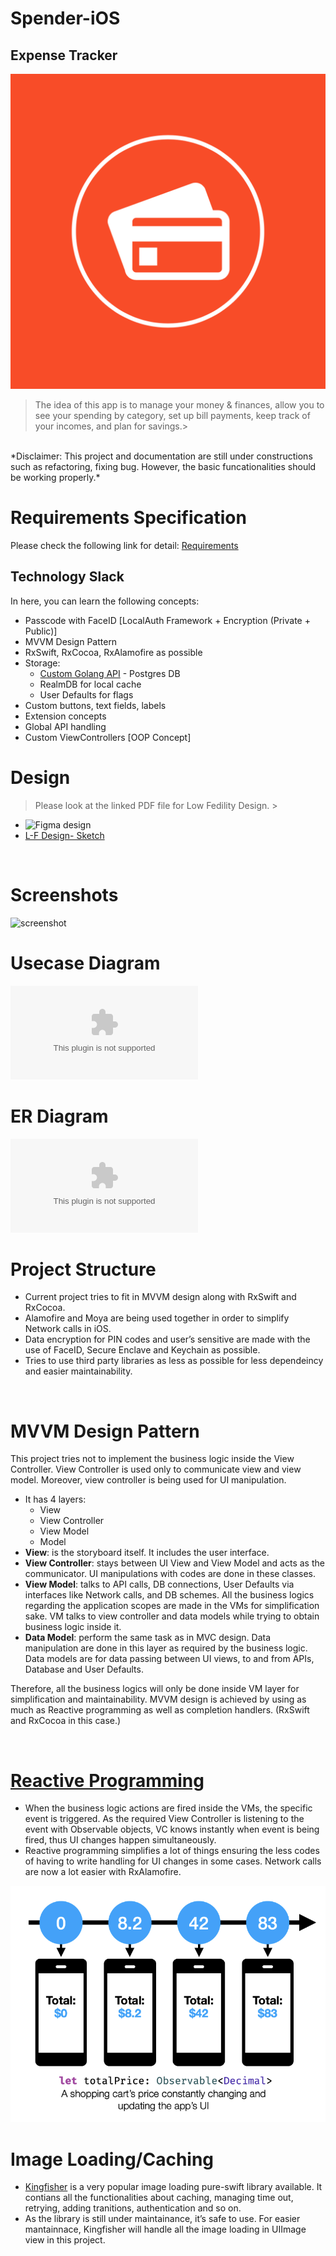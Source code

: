 # Spender-iOS

## Expense Tracker

![spender-logo](https://github.com/hanlinag/spender-ios/blob/485923ae362372c2c312620bab32b846d241fd33/files/logo.png)

> The idea of this app is to manage your money & finances, allow you to see your spending by category, set up bill payments, keep track of your incomes, and plan for savings.>

</br>
*Disclaimer: This project and documentation are still under constructions such as refactoring, fixing bug. However, the basic funcationalities should be working properly.*

 </br>

# Requirements Specification

Please check the following link for detail: [Requirements](https://github.com/hanlinag/spender-ios/blob/develop/Requirements.md)

## Technology Slack

In here, you can learn the following concepts: </br>

- Passcode with FaceID [LocalAuth Framework + Encryption (Private + Public)]
- MVVM Design Pattern
- RxSwift, RxCocoa, RxAlamofire as possible
- Storage:
  - [Custom Golang API](https://github.com/hanlinag/go-spender-api) - Postgres DB
  - RealmDB for local cache
  - User Defaults for flags
- Custom buttons, text fields, labels
- Extension concepts
- Global API handling
- Custom ViewControllers [OOP Concept]

# Design

> Please look at the linked PDF file for Low Fedility Design. >

- ![Figma design](https://dribbble.com/shots/19347750-Spender-Expense-Tracker)
- [L-F Design- Sketch](https://github.com/hanlinag/spender-ios/blob/develop/files/Spender-L-F-Mockup.pdf)

</br>

# Screenshots

![screenshot](https://www.saihanlinaung.dev/assets/img/projects/spender.portfolio.png)

# Usecase Diagram

![usecase](www.google.com)

# ER Diagram

![er](www.google.com)

# Project Structure

- Current project tries to fit in MVVM design along with RxSwift and RxCocoa.
- Alamofire and Moya are being used together in order to simplify Network calls in iOS.
- Data encryption for PIN codes and user’s sensitive are made with the use of FaceID, Secure Enclave and Keychain as possible.
- Tries to use third party libraries as less as possible for less dependeincy and easier maintainability.

</br>

# MVVM Design Pattern

This project tries not to implement the business logic inside the View Controller. View Controller is used only to communicate view and view model. Moreover, view controller is being used for UI manipulation.

- It has 4 layers:
  - View
  - View Controller
  - View Model
  - Model
- **View**: is the storyboard itself. It includes the user interface.
- **View Controller**: stays between UI View and View Model and acts as the communicator. UI manipulations with codes are done in these classes.
- **View Model**: talks to API calls, DB connections, User Defaults via interfaces like Network calls, and DB schemes. All the business logics regarding the application scopes are made in the VMs for simplification sake. VM talks to view controller and data models while trying to obtain business logic inside it.
- **Data Model**: perform the same task as in MVC design. Data manipulation are done in this layer as required by the business logic. Data models are for data passing between UI views, to and from APIs, Database and User Defaults.

Therefore, all the business logics will only be done inside VM layer for simplification and maintainability. MVVM design is achieved by using as much as Reactive programming as well as completion handlers. (RxSwift and RxCocoa in this case.)

</br>

# [Reactive Programming](https://reactivex.io)

- When the business logic actions are fired inside the VMs, the specific event is triggered. As the required View Controller is listening to the event with Observable objects, VC knows instantly when event is being fired, thus UI changes happen simultaneously.
- Reactive programming simplifies a lot of things ensuring the less codes of having to write handling for UI changes in some cases. Network calls are now a lot easier with RxAlamofire.

![reactive-programming](https://github.com/hanlinag/spender-ios/blob/develop/files/reactive-programming.png)
</br>

# Image Loading/Caching

- [Kingfisher](https://github.com/onevcat/Kingfisher) is a very popular image loading pure-swift library available. It contians all the functionalities about caching, managing time out, retrying, adding tranitions, authentication and so on.
- As the library is still under maintainance, it’s safe to use. For easier mantainnace, Kingfisher will handle all the image loading in UIImage view in this project.
